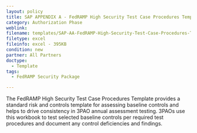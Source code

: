 ```yaml
---
layout: policy   
title: SAP APPENDIX A - FedRAMP High Security Test Case Procedures Template
category: Authorization Phase
weblink:
filename: templates/SAP-AA-FedRAMP-High-Security-Test-Case-Procedures-Template.xlsx
filetype: excel
fileinfo: excel - 395KB
condition: new
partner: All Partners
doctype:
  - Template
tags:
  - FedRAMP Security Package

---
```

The FedRAMP High Security Test Case Procedures Template provides a standard risk and controls template for assessing baseline controls and helps to drive consistency in 3PAO annual assessment testing. 3PAOs use this workbook to test selected baseline controls per required test procedures and document any control deficiencies and findings.